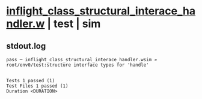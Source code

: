 # [inflight_class_structural_interace_handler.w](../../../../../examples/tests/valid/inflight_class_structural_interace_handler.w) | test | sim

## stdout.log
```log
pass ─ inflight_class_structural_interace_handler.wsim » root/env0/test:structure interface types for 'handle'
 
 
Tests 1 passed (1)
Test Files 1 passed (1)
Duration <DURATION>
```

